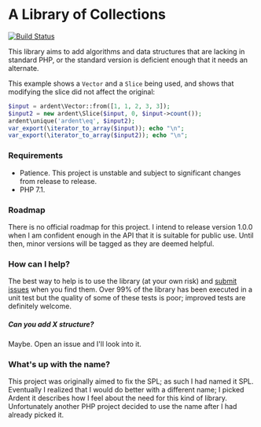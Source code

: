 # A Library of Collections

[![Build Status](https://travis-ci.org/morrisonlevi/Ardent.svg?branch=experiment-2019)](https://travis-ci.org/morrisonlevi/Ardent)

This library aims to add algorithms and data structures that are lacking in standard PHP, or the standard version is deficient enough that it needs an alternate.

This example shows a `Vector` and a `Slice` being used, and shows that modifying the slice did not affect the original:

```php
$input = ardent\Vector::from([1, 1, 2, 3, 3]);
$input2 = new ardent\Slice($input, 0, $input->count());
ardent\unique('ardent\eq', $input2);
var_export(\iterator_to_array($input)); echo "\n";
var_export(\iterator_to_array($input2)); echo "\n";
```

### Requirements

  - Patience. This project is unstable and subject to significant changes from release to release.
  - PHP 7.1.

### Roadmap

There is no official roadmap for this project. I intend to release version 1.0.0 when I am confident enough in the API that it is suitable for public use. Until then, minor versions will be tagged as they are deemed helpful.

### How can I help?

The best way to help is to use the library (at your own risk) and [submit issues](https://github.com/morrisonlevi/Ardent/issues) when you find them. Over 99% of the library has been executed in a unit test but the quality of some of these tests is poor; improved tests are definitely welcome.

##### Can you add X structure?

Maybe. Open an issue and I'll look into it. 

### What's up with the name?

This project was originally aimed to fix the SPL; as such I had named it SPL. Eventually I realized that I would do better with a different name; I picked Ardent it describes how I feel about the need for this kind of library. Unfortunately another PHP project decided to use the name after I had already picked it.

